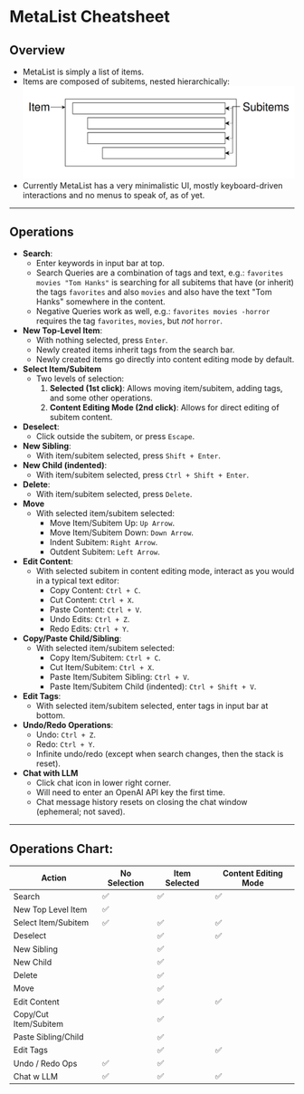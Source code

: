 # MetaList Cheatsheet

## Overview
- MetaList is simply a list of items.
- Items are composed of subitems, nested hierarchically:
  ![items/subitems](img/items-subitems-diagram.png)
- Currently MetaList has a very minimalistic UI, mostly keyboard-driven interactions and no 
menus to speak of, as of yet.

---

## Operations
- **Search**: 
  - Enter keywords in input bar at top.
  - Search Queries are a combination of tags and text, e.g.: 
`favorites movies "Tom Hanks"` is searching for all subitems that have
(or inherit) the tags `favorites` and also `movies` and also have the text 
"Tom Hanks" somewhere in the content.
  - Negative Queries work as well, e.g.:
`favorites movies -horror` requires the tag `favorites`, `movies`, but *not* `horror`.
- **New Top-Level Item**: 
  - With nothing selected, press `Enter`.
  - Newly created items inherit tags from the search bar.
  - Newly created items go directly into content editing mode by default.
- **Select Item/Subitem**
  - Two levels of selection:
    1. **Selected (1st click)**: Allows moving item/subitem, adding tags, and some other operations.
    2. **Content Editing Mode (2nd click)**: Allows for direct editing of subitem content.
- **Deselect**: 
  - Click outside the subitem, or press `Escape`.
- **New Sibling**: 
  - With item/subitem selected, press `Shift + Enter`.
- **New Child (indented)**: 
  - With item/subitem selected, press `Ctrl + Shift + Enter`.
- **Delete**: 
  - With item/subitem selected, press `Delete`.
- **Move**
  - With selected item/subitem selected:
    - Move Item/Subitem Up: `Up Arrow`.
    - Move Item/Subitem Down: `Down Arrow`.
    - Indent Subitem: `Right Arrow`.
    - Outdent Subitem: `Left Arrow`.
- **Edit Content**:
  - With selected subitem in content editing mode, interact as you would in a typical text editor:
    - Copy Content: `Ctrl + C`.
    - Cut Content: `Ctrl + X`.
    - Paste Content: `Ctrl + V`.
    - Undo Edits: `Ctrl + Z`.
    - Redo Edits: `Ctrl + Y`.
- **Copy/Paste Child/Sibling**: 
   - With selected item/subitem selected:
     - Copy Item/Subitem: `Ctrl + C`.
     - Cut Item/Subitem: `Ctrl + X`.
     - Paste Item/Subitem Sibling: `Ctrl + V`.
     - Paste Item/Subitem Child (indented): `Ctrl + Shift + V`.
- **Edit Tags**: 
  - With selected item/subitem selected, enter tags in input bar at bottom.
- **Undo/Redo Operations**:
  - Undo: `Ctrl + Z`.
  - Redo: `Ctrl + Y`.
  - Infinite undo/redo (except when search changes, then the stack is reset).
- **Chat with LLM**
  - Click chat icon in lower right corner.
  - Will need to enter an OpenAI API key the first time.
  - Chat message history resets on closing the chat window (ephemeral; not saved).

---

## Operations Chart:

| Action                | No Selection       | Item Selected      | Content Editing Mode |
|-----------------------|--------------------|--------------------|----------------------|
| Search                | ✅                  | ✅                  | ✅                    |
| New Top Level Item    | ✅                  |                    |                      |
| Select Item/Subitem   | ✅                  | ✅                  | ✅                    |
| Deselect              |                    | ✅                  | ✅                    |
| New Sibling           |                    | ✅                  |                      |
| New Child             |                    | ✅                  |                      |
| Delete                |                    | ✅                  |                      |
| Move                  |                    | ✅                  |                      |
| Edit Content          |                    | ✅                  | ✅                    |
| Copy/Cut Item/Subitem |                    | ✅                  |                      |
| Paste Sibling/Child   |                    | ✅                  |                      |
| Edit Tags             |                    | ✅                  | ✅                    |
| Undo / Redo Ops       | ✅                  | ✅                  |                      |
| Chat w LLM            | ✅                  | ✅                  | ✅                    |

